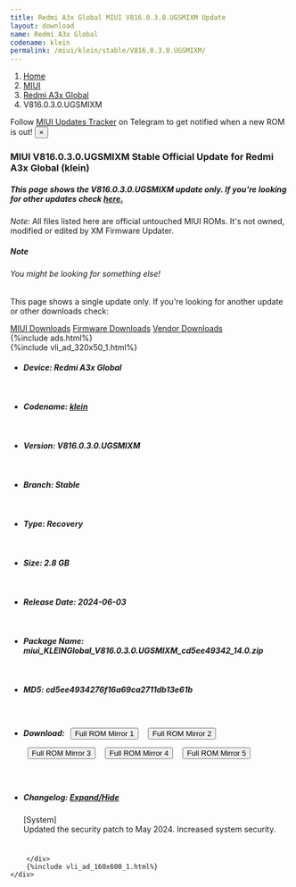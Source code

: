 ```yaml
---
title: Redmi A3x Global MIUI V816.0.3.0.UGSMIXM Update
layout: download
name: Redmi A3x Global
codename: klein
permalink: /miui/klein/stable/V816.0.3.0.UGSMIXM/
---
```

<nav aria-label="breadcrumb">
    <ol class="breadcrumb">
        <li class="breadcrumb-item"><a href="/">Home</a></li>
        <li class="breadcrumb-item"><a href="/miui/">MIUI</a></li>
        <li class="breadcrumb-item"><a href="/miui/klein/">Redmi A3x Global</a></li>
        <li class="breadcrumb-item active" aria-current="page">V816.0.3.0.UGSMIXM</li>
    </ol>
</nav>
<div class="alert alert-primary alert-dismissible fade show" role="alert">
    Follow <a href="https://t.me/MIUIUpdatesTracker" class="alert-link">MIUI Updates Tracker</a> on Telegram to get
    notified when a new ROM is out!
    <button type="button" class="close" data-dismiss="alert" aria-label="Close">
        <span aria-hidden="true">&times;</span>
    </button>
</div>
<div class="col-12 mx-auto">
    <h3 class="title bg-light p-2 rounded">MIUI V816.0.3.0.UGSMIXM Stable Official Update for Redmi A3x Global (klein)</h3>
    <h5>This page shows the V816.0.3.0.UGSMIXM update only. If you're looking for other updates check
        <a href="/miui/klein/">here.</a></h5>
    <p><i>Note: </i>All files listed here are official untouched MIUI ROMs.
        It's not owned, modified or edited by XM Firmware Updater.</p>
    <div class="card">
        <div class="card-body">
            <h5 class="card-title">Note</h5>
            <h6 class="card-subtitle mb-2 text-muted">You might be looking for something else!</h6>
            <p class="card-text">This page shows a single update only.
                If you're looking for another update or other downloads check:</p>
            <a href="/miui/" class="card-link">MIUI Downloads</a>
            <a href="/firmware/" class="card-link">Firmware Downloads</a>
            <a href="/vendor/" class="card-link">Vendor Downloads</a>
        </div>
    </div>
    {%include ads.html%}
    <div class="row justify-content-center">
        <div class="col-10" id="downloads">
                    <div class="card card-body">
            {%include vli_ad_320x50_1.html%}
            <ul class="list-unstyled">
                <li style="padding-bottom: 10px;">
                    <h5><b>Device: </b>Redmi A3x Global</h5>
                </li>
                <li style="padding-bottom: 10px;">
                    <h5><b>Codename: </b> <a href="/miui/klein/" target="_blank">klein</a> </h5>
                </li>
                <li style="padding-bottom: 10px;">
                    <h5><b>Version: </b>V816.0.3.0.UGSMIXM</h5>
                </li>
                <li style="padding-bottom: 10px;">
                    <h5><b>Branch: </b>Stable</h5>
                </li>
                <li style="padding-bottom: 10px;">
                    <h5><b>Type: </b>Recovery</h5>
                </li>
                <li style="padding-bottom: 10px;">
                    <h5><b>Size: </b>2.8 GB</h5>
                </li>
                <li style="padding-bottom: 10px;">
                    <h5><b>Release Date: </b>2024-06-03</h5>
                </li>
                <li style="padding-bottom: 10px;">
                    <h5><b>Package Name: </b><span id="filename" class="text-dark">miui_KLEINGlobal_V816.0.3.0.UGSMIXM_cd5ee49342_14.0.zip</span></h5>
                </li>
                <li style="padding-bottom: 10px;">
                    <h5><b>MD5: </b><span id="md5" class="text-muted">cd5ee4934276f16a69ca2711db13e61b</span></h5>
                </li>
                <li style="padding-bottom: 10px;">
                    <h5><b>Download: </b> <button type="button" id="download" class="btn btn-primary" style="margin: 7px;" onclick="window.open('https://cdnorg.d.miui.com/V816.0.3.0.UGSMIXM/miui_KLEINGlobal_V816.0.3.0.UGSMIXM_cd5ee49342_14.0.zip', '_blank');"><i class="fa fa-download"></i> Full ROM Mirror 1</button> <button type="button" id="download" class="btn btn-primary" style="margin: 7px;" onclick="window.open('https://bkt-sgp-miui-ota-update-alisgp.oss-ap-southeast-1.aliyuncs.com/V816.0.3.0.UGSMIXM/miui_KLEINGlobal_V816.0.3.0.UGSMIXM_cd5ee49342_14.0.zip', '_blank');"><i class="fa fa-download"></i> Full ROM Mirror 2</button> <button type="button" id="download" class="btn btn-primary" style="margin: 7px;" onclick="window.open('https://bn.d.miui.com/V816.0.3.0.UGSMIXM/miui_KLEINGlobal_V816.0.3.0.UGSMIXM_cd5ee49342_14.0.zip', '_blank');"><i class="fa fa-download"></i> Full ROM Mirror 3</button> <button type="button" id="download" class="btn btn-primary" style="margin: 7px;" onclick="window.open('https://bigota.d.miui.com/V816.0.3.0.UGSMIXM/miui_KLEINGlobal_V816.0.3.0.UGSMIXM_cd5ee49342_14.0.zip', '_blank');"><i class="fa fa-download"></i> Full ROM Mirror 4</button> <button type="button" id="download" class="btn btn-primary" style="margin: 7px;" onclick="window.open('https://hugeota.d.miui.com/V816.0.3.0.UGSMIXM/miui_KLEINGlobal_V816.0.3.0.UGSMIXM_cd5ee49342_14.0.zip', '_blank');"><i class="fa fa-download"></i> Full ROM Mirror 5</button></h5>
                </li>
                <li style="padding-bottom: 10px;">
                    <h5><b>Changelog: </b><a href="#klein_1_changelog" data-toggle="collapse" role="button"
                            aria-expanded="false" aria-controls="klein_1_changelog"> <i class="fa fa-arrow-down"
                                aria-hidden="true"></i> Expand/Hide</a></h5>
                    <div class="collapse" id="klein_1_changelog">
                        <p id="changelog_text">[System]<br>Updated the security patch to May 2024. Increased system security.</p>
                    </div>
                </li>
            </ul>
        </div>

        </div>
        {%include vli_ad_160x600_1.html%}
    </div>
</div>
